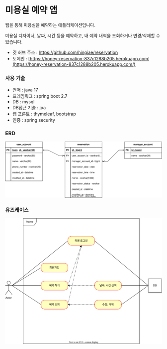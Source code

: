 # 미용실 예약 앱

웹을 통해 미용실을 예약하는 애플리케이션입니다.

미용실 디자이너, 날짜, 시간 등을 예약하고, 내 예약 내역을 조회하거나 변경/삭제할 수 있습니다.

- 깃 허브 주소 : https://github.com/hingjae/reservation
- 도메인 : [https://honey-reservation-837c1288b205.herokuapp.com](https://honey-reservation-837c1288b205.herokuapp.com/)

### 사용 기술

- 언어 : java 17
- 프레임워크 : spring boot 2.7
- DB : mysql
- DB접근 기술 : jpa
- 웹 프론트 : thymeleaf, bootstrap
- 인증 : spring security

### ERD

![ERD](https://raw.githubusercontent.com/hingjae/reservation/76fb1278d9c2712c0fc16a35fd3372cf36b8aaf8/document/%08erd.svg)

### 유즈케이스

![ERD](https://raw.githubusercontent.com/hingjae/reservation/76fb1278d9c2712c0fc16a35fd3372cf36b8aaf8/document/usecase.svg)
